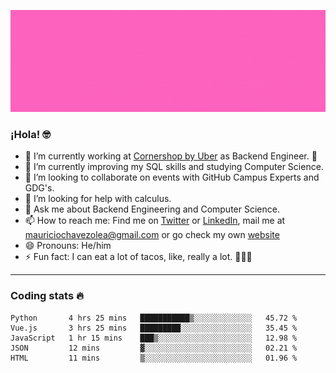 ![Banner](banner.gif)

### ¡Hola! 🤓

- 🔭 I’m currently working at [Cornershop by Uber](https://cornershopapp.com) as Backend Engineer. 🥑
- 🌱 I’m currently improving my SQL skills and studying Computer Science.
- 👯 I’m looking to collaborate on events with GitHub Campus Experts and GDG's.
- 🤔 I’m looking for help with calculus.
- 💬 Ask me about Backend Engineering and Computer Science.
- 📫 How to reach me: Find me on [Twitter](https://twitter.com/ultr4nerd) or [LinkedIn](https://www.linkedin.com/in/ultr4nerd), mail me at [mauriciochavezolea@gmail.com](mailto:mauriciochavezolea@gmail.com) or go check my own [website](mauriciochavez.surge.sh)
- 😄 Pronouns: He/him
- ⚡ Fun fact: I can eat a lot of tacos, like, really a lot. 🌮🌮🌮

---

### Coding stats 🔥

<!--START_SECTION:waka-->
```text
Python       4 hrs 25 mins   ███████████▒░░░░░░░░░░░░░   45.72 % 
Vue.js       3 hrs 25 mins   █████████░░░░░░░░░░░░░░░░   35.45 % 
JavaScript   1 hr 15 mins    ███▒░░░░░░░░░░░░░░░░░░░░░   12.98 % 
JSON         12 mins         ▓░░░░░░░░░░░░░░░░░░░░░░░░   02.21 % 
HTML         11 mins         ▒░░░░░░░░░░░░░░░░░░░░░░░░   01.96 % 
```
<!--END_SECTION:waka-->

